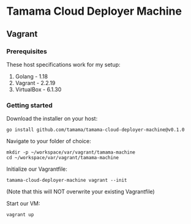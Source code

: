 # Tamama Cloud Deployer Machine

## Vagrant

### Prerequisites

These host specifications work for my setup:
1. Golang - 1.18
2. Vagrant - 2.2.19
3. VirtualBox - 6.1.30

### Getting started


Download the installer on your host:
```
go install github.com/tamama/tamama-cloud-deployer-machine@v0.1.0
```

Navigate to your folder of choice:
```
mkdir -p ~/workspace/var/vagrant/tamama-machine
cd ~/workspace/var/vagrant/tamama-machine
```

Initialize our Vagrantfile:  
```
tamama-cloud-deployer-machine vagrant --init
```
(Note that this will NOT overwrite your existing Vagrantfile)

Start our VM:
```
vagrant up
```

